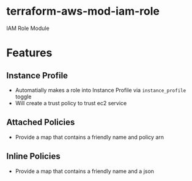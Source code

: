 # terraform-aws-mod-iam-role
IAM Role Module

# Features
## Instance Profile
- Automatially makes a role into Instance Profile via `instance_profile` toggle
- Will create a trust policy to trust ec2 service

## Attached Policies
- Provide a map that contains a friendly name and policy arn

## Inline Policies
- Provide a map that contains a friendly name and a json 